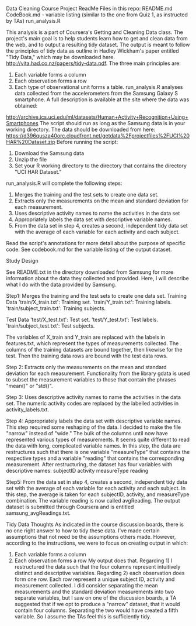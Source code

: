 Data Cleaning Course Project ReadMe
Files in this repo:
README.md
CodeBook.md - variable listing (similar to the one from Quiz 1, as instructed by TAs)
run_analysis.R

This analysis is a part of Coursera's Getting and Cleaning Data class. The project's main goal is to help students learn how to get and clean data from the web, and to output a resulting tidy dataset. The output is meant to follow the principles of tidy data as outline in Hadley Wickham's paper entitled "Tidy Data," which may be downloaded here. http://vita.had.co.nz/papers/tidy-data.pdf. The three main principles are:
1) Each variable forms a column 
2) Each observation forms a row
3) Each type of observational unit forms a table.
run_analysis.R analyses data collected from the accelerometers from the Samsung Galaxy S smartphone. A full description is available at the site where the data was obtained: 

http://archive.ics.uci.edu/ml/datasets/Human+Activity+Recognition+Using+Smartphones 
The script should run as long as the Samsung data is in your working directory. The data should be downloaded from here: https://d396qusza40orc.cloudfront.net/getdata%2Fprojectfiles%2FUCI%20HAR%20Dataset.zip
Before running the script:
1) Download the Samsung data
2) Unzip the file
3) Set your R working directory to the directory that contains the directory "UCI HAR Dataset."

run_analysis.R will complete the following steps:
1) Merges the training and the test sets to create one data set.
2) Extracts only the measurements on the mean and standard deviation for each measurement. 
3) Uses descriptive activity names to name the activities in the data set
4) Appropriately labels the data set with descriptive variable names. 
5) From the data set in step 4, creates a second, independent tidy data set with the average of each variable for each activity and each subject.

Read the script's annotations for more detail about the purpose of specific code.
See codebook.md for the variable listing of the output dataset.

Study Design

See README.txt in the directory downloaded from Samsung for more information about the data they collected and provided. Here, I will describe what I do with the data provided by Samsung.

Step1: Merges the training and the test sets to create one data set.
Training Data
'train/X_train.txt': Training set.
'train/Y_train.txt': Training labels.
'train/subject_train.txt': Training subjects.

Test Data
'test/X_test.txt': Test set.
'test/Y_test.txt': Test labels.
'train/subject_test.txt': Test subjects.

The variables of X_train and Y_train are replaced with the labels in features.txt, which represent the types of measurements collected.
The columns of the training datasets are bound together, then likewise for the test. Then the training data rows are bound with the test data rows.

Step 2: Extracts only the measurements on the mean and standard deviation for each measurement. 
Functionality from the library gdata is used to subset the measurement variables to those that contain the phrases "mean()" or "std()".

Step 3: Uses descriptive activity names to name the activities in the data set.
The numeric activity codes are replaced by the labelled activities in activity_labels.txt.

Step 4: Appropriately labels the data set with descriptive variable names. 
This step required some reshaping of the data. I decided to make the file "narrow" instead of "wide." The bulk of the columns until now have represented various types of measurements. It seems quite different to read the data with long, complicated variable names.
In this step, the data are restructures such that there is one variable "measureType" that contains the respective types and a variable "reading" that contains the corresponding measurement. 
After restructuring, the dataset has four variables with descriptive names:
subjectID
activity
measureType
reading

Step5: From the data set in step 4, creates a second, independent tidy data set with the average of each variable for each activity and each subject.
In this step, the average is taken for each subjectID, activity, and measureType combination. The variable reading is now called avgReading.
The output dataset is submitted through Coursera and is entitled samsung_avgReadings.txt.

Tidy Data Thoughts
As indicated in the course discussion boards, there is no one right answer to how to tidy these data. I've made certain assumptions that not need be the assumptions others made. However, according to the instructions, we were to focus on creating output in which:
1) Each variable forms a column 
2) Each observation forms a row
My output does that. Regarding 1) I restructured the data such that the four columns represent intuitively distinct and descriptive variables. Regarding 2) each observation does form one row. Each row represent a unique subject ID, activity and measurement collected. 
I did consider separating the mean measurements and the standard deviation measurements into two separate variables, but I saw on one of the discussion boards, a TA suggested that if we opt to produce a "narrow" dataset, that it would contain four columns. Separating the two would have created a fifth variable. So I assume the TAs feel this is sufficiently tidy.
